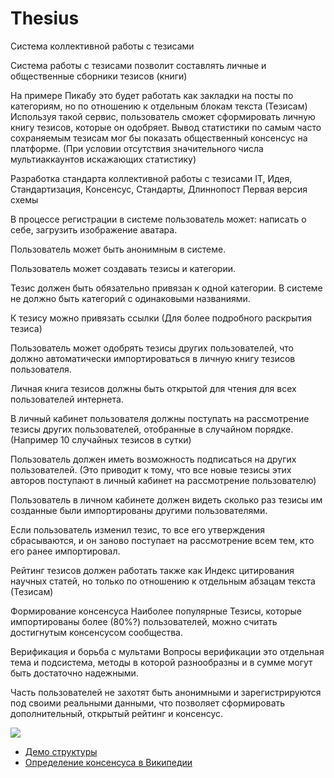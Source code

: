 # Thesius
Система коллективной работы с тезисами

Система работы с тезисами позволит составлять личные и общественные сборники тезисов (книги)

На примере Пикабу это будет работать как закладки на посты по категориям, но по отношению к отдельным блокам текста (Тезисам)
Используя такой сервис, пользователь сможет сформировать личную книгу тезисов, которые он одобряет.
Вывод статистики по самым часто сохраняемым тезисам мог бы показать общественный консенсус на платформе. (При условии отсутствия значительного числа мультиаккаунтов искажающих статистику)

Разработка стандарта коллективной работы с тезисами IT, Идея, Стандартизация, Консенсус, Стандарты, Длиннопост
Первая версия схемы

В процессе регистрации в системе пользователь может: написать о себе, загрузить изображение аватара.

Пользователь может быть анонимным в системе.

Пользователь может создавать тезисы и категории.

Тезис должен быть обязательно привязан к одной категории. В системе не должно быть категорий с одинаковыми названиями.

К тезису можно привязать ссылки (Для более подробного раскрытия тезиса)

Пользователь может одобрять тезисы других пользователей, что должно автоматически импортироваться в личную книгу тезисов пользователя.

Личная книга тезисов должны быть открытой для чтения для всех пользователей интернета.

В личный кабинет пользователя должны поступать на рассмотрение тезисы других пользователей, отобранные в случайном порядке. (Например 10 случайных тезисов в сутки)

Пользователь должен иметь возможность подписаться на других пользователей. (Это приводит к тому, что все новые тезисы этих авторов поступают в личный кабинет на рассмотрение пользователю)

Пользователь в личном кабинете должен видеть сколько раз тезисы им созданные были импортированы другими пользователями.


Если пользователь изменил тезис, то все его утверждения сбрасываются, и он заново поступает на рассмотрение всем тем, кто его ранее импортировал.

Рейтинг тезисов должен работать также как Индекс цитирования научных статей, но только по отношению к отдельным абзацам текста (Тезисам)

Формирование консенсуса
Наиболее популярные Тезисы, которые импортированы более (80%?) пользователей, можно считать достигнутым консенсусом сообщества.

Верификация и борьба с мультами
Вопросы верификации это отдельная тема и подсистема, методы в которой разнообразны и в сумме могут быть достаточно надежными.

Часть пользователей не захотят быть анонимными и зарегистрируются под своими реальными данными, что позволяет сформировать дополнительный, открытый рейтинг и консенсус.

<img  src="https://cs13.pikabu.ru/post_img/big/2021/03/13/5/1615617901194634322.png" >

- [Демо структуры](https://readys.github.io/Thesius/)
- [Определение консенсуса в Википедии](https://ru.wikipedia.org/wiki/%D0%9A%D0%BE%D0%BD%D1%81%D0%B5%D0%BD%D1%81%D1%83%D1%81)

